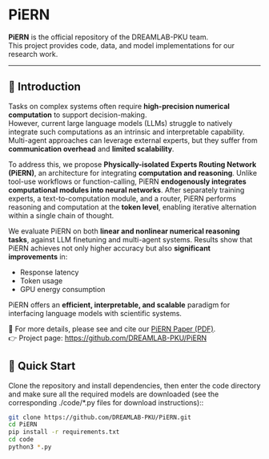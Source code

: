 # PiERN

**PiERN** is the official repository of the DREAMLAB-PKU team.  
This project provides code, data, and model implementations for our research work.

---

## 📌 Introduction

Tasks on complex systems often require **high-precision numerical computation** to support decision-making.  
However, current large language models (LLMs) struggle to natively integrate such computations as an intrinsic and interpretable capability. Multi-agent approaches can leverage external experts, but they suffer from **communication overhead** and **limited scalability**.

To address this, we propose **Physically-isolated Experts Routing Network (PiERN)**, an architecture for integrating **computation and reasoning**. Unlike tool-use workflows or function-calling, PiERN **endogenously integrates computational modules into neural networks**. After separately training experts, a text-to-computation module, and a router, PiERN performs reasoning and computation at the **token level**, enabling iterative alternation within a single chain of thought.

We evaluate PiERN on both **linear and nonlinear numerical reasoning tasks**, against LLM finetuning and multi-agent systems. Results show that PiERN achieves not only higher accuracy but also **significant improvements** in:
- Response latency  
- Token usage  
- GPU energy consumption  

PiERN offers an **efficient, interpretable, and scalable** paradigm for interfacing language models with scientific systems.

📄 For more details, please see and cite our [PiERN Paper (PDF)](./PiERN.pdf).  
👉 Project page: https://github.com/DREAMLAB-PKU/PiERN


## 🚀 Quick Start

Clone the repository and install dependencies, then enter the code directory and make sure all the required models are downloaded (see the corresponding ./code/*.py files for download instructions)::

```bash
git clone https://github.com/DREAMLAB-PKU/PiERN.git
cd PiERN
pip install -r requirements.txt
cd code
python3 *.py

